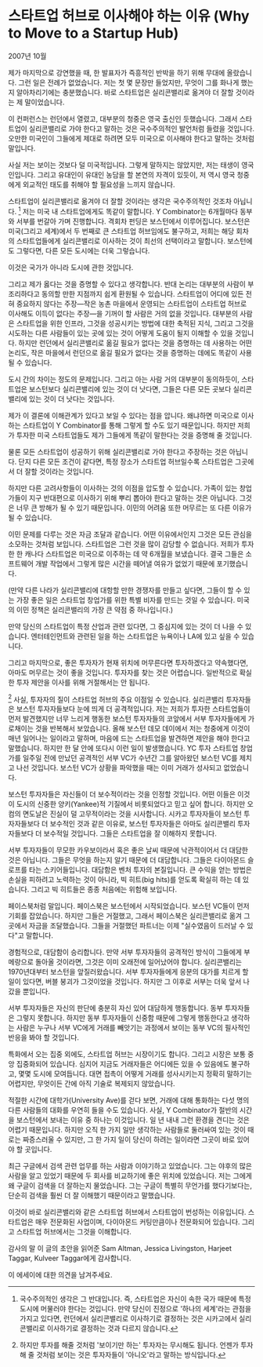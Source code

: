 # 스타트업 허브로 이사해야 하는 이유 (Why to Move to a Startup Hub)

2007년 10월

제가 마지막으로 강연했을 때, 한 발표자가 즉흥적인 반박을 하기 위해 무대에 올랐습니다. 그런 일은 전례가 없었습니다. 저는 첫 몇 문장만 들었지만, 무엇이 그를 화나게 했는지 알아차리기에는 충분했습니다. 바로 스타트업은 실리콘밸리로 옮겨야 더 잘할 것이라는 제 말이었습니다.

이 컨퍼런스는 런던에서 열렸고, 대부분의 청중은 영국 출신인 듯했습니다. 그래서 스타트업이 실리콘밸리로 가야 한다고 말하는 것은 국수주의적인 발언처럼 들렸을 것입니다. 오만한 미국인이 그들에게 제대로 하려면 모두 미국으로 이사해야 한다고 말하는 것처럼 말입니다.

사실 저는 보이는 것보다 덜 미국적입니다. 그렇게 말하지는 않았지만, 저는 태생이 영국인입니다. 그리고 유대인이 유대인 농담을 할 본연의 자격이 있듯이, 저 역시 영국 청중에게 외교적인 태도를 취해야 할 필요성을 느끼지 않습니다.

스타트업이 실리콘밸리로 옮겨야 더 잘할 것이라는 생각은 국수주의적인 것조차 아닙니다. [^1] 저는 미국 내 스타트업에게도 똑같이 말합니다. Y Combinator는 6개월마다 동부와 서부를 번갈아 가며 진행합니다. 격회차 펀딩은 보스턴에서 이루어집니다. 보스턴은 미국(그리고 세계)에서 두 번째로 큰 스타트업 허브임에도 불구하고, 저희는 해당 회차의 스타트업들에게 실리콘밸리로 이사하는 것이 최선의 선택이라고 말합니다. 보스턴에도 그렇다면, 다른 모든 도시에는 더욱 그렇습니다.

이것은 국가가 아니라 도시에 관한 것입니다.

그리고 제가 옳다는 것을 증명할 수 있다고 생각합니다. 반대 논리는 대부분의 사람이 부조리하다고 동의할 만한 지점까지 쉽게 환원될 수 있습니다. 스타트업이 어디에 있든 전혀 중요하지 않다는 주장—작은 농촌 마을에서 운영되는 스타트업이 스타트업 허브로 이사해도 이득이 없다는 주장—을 기꺼이 할 사람은 거의 없을 것입니다. 대부분의 사람은 스타트업을 위한 인프라, 그것을 성공시키는 방법에 대한 축적된 지식, 그리고 그것을 시도하는 다른 사람들이 있는 곳에 있는 것이 어떻게 도움이 될지 이해할 수 있을 것입니다. 하지만 런던에서 실리콘밸리로 옮길 필요가 없다는 것을 증명하는 데 사용하는 어떤 논리도, 작은 마을에서 런던으로 옮길 필요가 없다는 것을 증명하는 데에도 똑같이 사용될 수 있습니다.

도시 간의 차이는 정도의 문제입니다. 그리고 아는 사람 거의 대부분이 동의하듯이, 스타트업은 보스턴보다 실리콘밸리에 있는 것이 더 낫다면, 그들은 다른 모든 곳보다 실리콘밸리에 있는 것이 더 낫다는 것입니다.

제가 이 결론에 이해관계가 있다고 보일 수 있다는 점을 압니다. 왜냐하면 미국으로 이사하는 스타트업이 Y Combinator를 통해 그렇게 할 수도 있기 때문입니다. 하지만 저희가 투자한 미국 스타트업들도 제가 그들에게 똑같이 말한다는 것을 증명해 줄 것입니다.

물론 모든 스타트업이 성공하기 위해 실리콘밸리로 가야 한다고 주장하는 것은 아닙니다. 단지 다른 모든 조건이 같다면, 특정 장소가 스타트업 허브일수록 스타트업은 그곳에서 더 잘할 것이라는 것입니다.

하지만 다른 고려사항들이 이사하는 것의 이점을 압도할 수 있습니다. 가족이 있는 창업가들이 지구 반대편으로 이사하기 위해 뿌리 뽑아야 한다고 말하는 것은 아닙니다. 그것은 너무 큰 방해가 될 수 있기 때문입니다. 이민의 어려움 또한 머무르는 또 다른 이유가 될 수 있습니다.

이민 문제를 다루는 것은 자금 조달과 같습니다. 어떤 이유에서인지 그것은 모든 관심을 소모하는 것처럼 보입니다. 스타트업은 그런 것을 많이 감당할 수 없습니다. 저희가 투자한 한 캐나다 스타트업은 미국으로 이주하는 데 약 6개월을 보냈습니다. 결국 그들은 소프트웨어 개발 작업에서 그렇게 많은 시간을 떼어낼 여유가 없었기 때문에 포기했습니다.

(만약 다른 나라가 실리콘밸리에 대항할 만한 경쟁자를 만들고 싶다면, 그들이 할 수 있는 가장 좋은 일은 스타트업 창업가를 위한 특별 비자를 만드는 것일 수 있습니다. 미국의 이민 정책은 실리콘밸리의 가장 큰 약점 중 하나입니다.)

만약 당신의 스타트업이 특정 산업과 관련 있다면, 그 중심지에 있는 것이 더 나을 수 있습니다. 엔터테인먼트와 관련된 일을 하는 스타트업은 뉴욕이나 LA에 있고 싶을 수 있습니다.

그리고 마지막으로, 좋은 투자자가 현재 위치에 머무른다면 투자하겠다고 약속했다면, 아마도 머무르는 것이 좋을 것입니다. 투자자를 찾는 것은 어렵습니다. 일반적으로 확실한 투자 제안을 이사를 위해 거절해서는 안 됩니다.

[^2] 사실, 투자자의 질이 스타트업 허브의 주요 이점일 수 있습니다. 실리콘밸리 투자자들은 보스턴 투자자들보다 눈에 띄게 더 공격적입니다. 저는 저희가 투자한 스타트업들이 먼저 발견했지만 너무 느리게 행동한 보스턴 투자자들의 코앞에서 서부 투자자들에게 가로채이는 것을 반복해서 보았습니다. 올해 보스턴 데모 데이에서 저는 청중에게 이것이 매년 일어나는 일이라고 말하며, 마음에 드는 스타트업을 발견하면 제안을 해야 한다고 말했습니다. 하지만 한 달 안에 또다시 이런 일이 발생했습니다. YC 투자 스타트업 창업가를 일주일 전에 만났던 공격적인 서부 VC가 수년간 그를 알아왔던 보스턴 VC를 제치고 나선 것입니다. 보스턴 VC가 상황을 파악했을 때는 이미 거래가 성사되고 없었습니다.

보스턴 투자자들은 자신들이 더 보수적이라는 것을 인정할 것입니다. 어떤 이들은 이것이 도시의 신중한 양키(Yankee)적 기질에서 비롯되었다고 믿고 싶어 합니다. 하지만 오컴의 면도날은 진실이 덜 고무적이라는 것을 시사합니다. 시카고 투자자들이 보스턴 투자자들보다 더 보수적인 것과 같은 이유로, 보스턴 투자자들은 아마도 실리콘밸리 투자자들보다 더 보수적일 것입니다. 그들은 스타트업을 잘 이해하지 못합니다.

서부 투자자들이 무모한 카우보이라서 혹은 좋은 날씨 때문에 낙관적이어서 더 대담한 것은 아닙니다. 그들은 무엇을 하는지 알기 때문에 더 대담합니다. 그들은 다이아몬드 슬로프를 타는 스키어들입니다. 대담함은 벤처 투자의 본질입니다. 큰 수익을 얻는 방법은 손실을 피하려고 노력하는 것이 아니라, 빅 히트(big hits)를 얻도록 확실히 하는 데 있습니다. 그리고 빅 히트들은 종종 처음에는 위험해 보입니다.

페이스북처럼 말입니다. 페이스북은 보스턴에서 시작되었습니다. 보스턴 VC들이 먼저 기회를 잡았습니다. 하지만 그들은 거절했고, 그래서 페이스북은 실리콘밸리로 옮겨 그곳에서 자금을 조달했습니다. 그들을 거절했던 파트너는 이제 "실수였음이 드러날 수 있다"고 말합니다.

경험적으로, 대담함이 승리합니다. 만약 서부 투자자들의 공격적인 방식이 그들에게 부메랑으로 돌아올 것이라면, 그것은 이미 오래전에 일어났어야 합니다. 실리콘밸리는 1970년대부터 보스턴을 앞질러왔습니다. 서부 투자자들에게 응분의 대가를 치르게 할 일이 있다면, 버블 붕괴가 그것이었을 것입니다. 하지만 그 이후로 서부는 더욱 앞서 나갔을 뿐입니다.

서부 투자자들은 자신의 판단에 충분히 자신 있어 대담하게 행동합니다. 동부 투자자들은 그렇지 못합니다. 하지만 동부 투자자들이 신중함 때문에 그렇게 행동한다고 생각하는 사람은 누구나 서부 VC에게 거래를 빼앗기는 과정에서 보이는 동부 VC의 필사적인 반응을 봐야 할 것입니다.

특화에서 오는 집중 외에도, 스타트업 허브는 시장이기도 합니다. 그리고 시장은 보통 중앙 집중화되어 있습니다. 심지어 지금도 거래자들은 어디에든 있을 수 있음에도 불구하고, 몇몇 도시에 모여듭니다. 대면 접촉이 어떻게 거래를 성사시키는지 정확히 말하기는 어렵지만, 무엇이든 간에 아직 기술로 복제되지 않았습니다.

적절한 시간에 대학가(University Ave)를 걷다 보면, 거래에 대해 통화하는 다섯 명의 다른 사람들의 대화를 우연히 들을 수도 있습니다. 사실, Y Combinator가 절반의 시간을 보스턴에서 보내는 이유 중 하나는 이것입니다. 일 년 내내 그런 환경을 견디는 것은 어렵기 때문입니다. 하지만 오직 한 가지 일만 생각하는 사람들로 둘러싸여 있는 것이 때로는 짜증스러울 수 있지만, 그 한 가지 일이 당신이 하려는 일이라면 그곳이 바로 있어야 할 곳입니다.

최근 구글에서 검색 관련 업무를 하는 사람과 이야기하고 있었습니다. 그는 야후의 많은 사람을 알고 있었기 때문에 두 회사를 비교하기에 좋은 위치에 있었습니다. 저는 그에게 왜 구글이 검색을 더 잘하는지 물었습니다. 그는 구글이 특별히 무언가를 했다기보다는, 단순히 검색을 훨씬 더 잘 이해했기 때문이라고 말했습니다.

이것이 바로 실리콘밸리와 같은 스타트업 허브에서 스타트업이 번성하는 이유입니다. 스타트업은 매우 전문화된 사업이며, 다이아몬드 커팅만큼이나 전문화되어 있습니다. 그리고 스타트업 허브에서는 그것을 이해합니다.

감사의 말
이 글의 초안을 읽어준 Sam Altman, Jessica Livingston, Harjeet Taggar, Kulveer Taggar에게 감사합니다.

이 에세이에 대한 의견을 남겨주세요.

[^1]: 국수주의적인 생각은 그 반대입니다. 즉, 스타트업은 자신이 속한 국가 때문에 특정 도시에 머물러야 한다는 것입니다. 만약 당신이 진정으로 '하나의 세계'라는 관점을 가지고 있다면, 런던에서 실리콘밸리로 이사하기로 결정하는 것은 시카고에서 실리콘밸리로 이사하기로 결정하는 것과 다르지 않습니다.
[^2]: 하지만 투자를 해줄 것처럼 '보이기만 하는' 투자자는 무시해도 됩니다. 언젠가 투자해 줄 것처럼 보이는 것은 투자자들이 '아니오'라고 말하는 방식입니다.